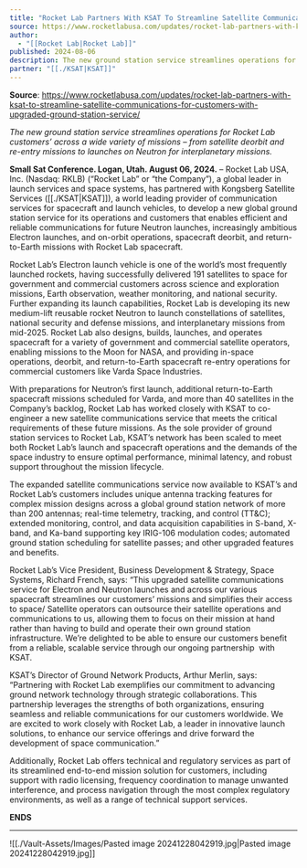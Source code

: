 ```yaml
---
title: "Rocket Lab Partners With KSAT To Streamline Satellite Communications for Customers with Upgraded Ground Station Service "
source: https://www.rocketlabusa.com/updates/rocket-lab-partners-with-ksat-to-streamline-satellite-communications-for-customers-with-upgraded-ground-station-service/
author:
  - "[[Rocket Lab|Rocket Lab]]"
published: 2024-08-06
description: The new ground station service streamlines operations for Rocket Lab customers’ across a wide variety of missions – from satellite deorbit and re-entry missions to launches on Neutron for interplanetary missions.
partner: "[[./KSAT|KSAT]]"
---
```


**Source**: https://www.rocketlabusa.com/updates/rocket-lab-partners-with-ksat-to-streamline-satellite-communications-for-customers-with-upgraded-ground-station-service/

*The new ground station service streamlines operations for Rocket Lab customers’ across a wide variety of missions – from satellite deorbit and re-entry missions to launches on Neutron for interplanetary missions.* 

**Small Sat Conference. Logan, Utah. August 06, 2024.** – Rocket Lab USA, Inc. (Nasdaq: RKLB) (“Rocket Lab” or “the Company”), a global leader in launch services and space systems, has partnered with Kongsberg Satellite Services ([[./KSAT|KSAT]]), a world leading provider of communication services for spacecraft and launch vehicles, to develop a new global ground station service for its operations and customers that enables efficient and reliable communications for future Neutron launches, increasingly ambitious Electron launches, and on-orbit operations, spacecraft deorbit, and return-to-Earth missions with Rocket Lab spacecraft.

Rocket Lab’s Electron launch vehicle is one of the world’s most frequently launched rockets, having successfully delivered 191 satellites to space for government and commercial customers across science and exploration missions, Earth observation, weather monitoring, and national security. Further expanding its launch capabilities, Rocket Lab is developing its new medium-lift reusable rocket Neutron to launch constellations of satellites, national security and defense missions, and interplanetary missions from mid-2025. Rocket Lab also designs, builds, launches, and operates spacecraft for a variety of government and commercial satellite operators, enabling missions to the Moon for NASA, and providing in-space operations, deorbit, and return-to-Earth spacecraft re-entry operations for commercial customers like Varda Space Industries.

With preparations for Neutron’s first launch, additional return-to-Earth spacecraft missions scheduled for Varda, and more than 40 satellites in the Company’s backlog, Rocket Lab has worked closely with KSAT to co-engineer a new satellite communications service that meets the critical requirements of these future missions. As the sole provider of ground station services to Rocket Lab, KSAT’s network has been scaled to meet both Rocket Lab’s launch and spacecraft operations and the demands of the space industry to ensure optimal performance, minimal latency, and robust support throughout the mission lifecycle.

The expanded satellite communications service now available to KSAT’s and Rocket Lab’s customers includes unique antenna tracking features for complex mission designs across a global ground station network of more than 200 antennas; real-time telemetry, tracking, and control (TT&C); extended monitoring, control, and data acquisition capabilities in S-band, X-band, and Ka-band supporting key IRIG-106 modulation codes; automated ground station scheduling for satellite passes; and other upgraded features and benefits.

Rocket Lab’s Vice President, Business Development & Strategy, Space Systems, Richard French, says: “This upgraded satellite communications service for Electron and Neutron launches and across our various spacecraft streamlines our customers’ missions and simplifies their access to space/ Satellite operators can outsource their satellite operations and communications to us, allowing them to focus on their mission at hand rather than having to build and operate their own ground station infrastructure. We’re delighted to be able to ensure our customers benefit from a reliable, scalable service through our ongoing partnership  with KSAT.

KSAT’s Director of Ground Network Products, Arthur Merlin, says: “Partnering with Rocket Lab exemplifies our commitment to advancing ground network technology through strategic collaborations. This partnership leverages the strengths of both organizations, ensuring seamless and reliable communications for our customers worldwide. We are excited to work closely with Rocket Lab, a leader in innovative launch solutions, to enhance our service offerings and drive forward the development of space communication.”

Additionally, Rocket Lab offers technical and regulatory services as part of its streamlined end-to-end mission solution for customers, including support with radio licensing, frequency coordination to manage unwanted interference, and process navigation through the most complex regulatory environments, as well as a range of technical support services.

**ENDS**

---

![[./Vault-Assets/Images/Pasted image 20241228042919.jpg|Pasted image 20241228042919.jpg]]
